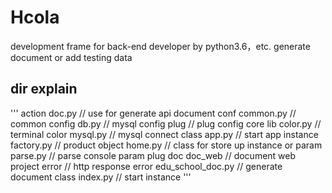 # Hcola
development frame for back-end developer by python3.6，etc. generate document or add testing data
## dir explain
'''
action
    doc.py // use for generate api document
conf
    common.py // common config
    db.py // mysql config
    plug // plug config
core
    lib
        color.py // terminal color
        mysql.py // mysql connect class
    app.py // start app instance
    factory.py // product object
    home.py // class for store up instance or param
    parse.py // parse console param
plug
    doc
        doc_web // document web project
        error // http response error
        edu_school_doc.py // generate document class
index.py // start instance
'''
